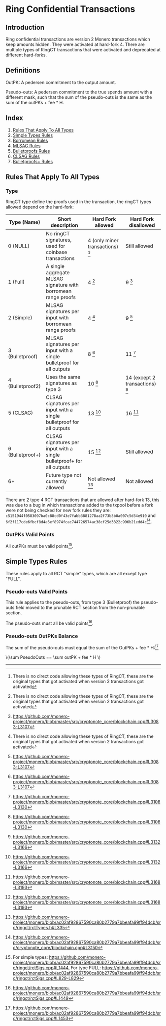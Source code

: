 # Ring Confidential Transactions

## Introduction

Ring confidential transactions are version 2 Monero transactions which keep amounts hidden. They were activated at hard-fork 4. There are multiple
types of RingCT transactions that were activated and deprecated at different hard-forks.

## Definitions

OutPK:
A pedersen commitment to the output amount.

Pseudo-outs:
A pedersen commitment to the true spends amount with a different mask, such that the sum of the pseudo-outs is the same as the sum of the outPKs + fee * H.

## Index

1. [Rules That Apply To All Types](#rules-that-apply-to-all-types)
2. [Simple Types Rules](#simple-types-rules)
3. [Borromean Rules](./ring_ct/borromean.md)
4. [MLSAG Rules](./ring_ct/mlsag.md)
5. [Bulletproofs Rules](./ring_ct/bulletproofs.md)
6. [CLSAG Rules](./ring_ct/clsag.md)
7. [Bulletproofs+ Rules](./ring_ct/bulletproofs+.md)

## Rules That Apply To All Types

### Type

RingCT type define the proofs used in the transaction, the ringCT types allowed depend on the hard-fork:

| Type (Name)      | Short description                                                     | Hard Fork allowed                                          | Hard Fork disallowed                                                  |
| ---------------- | --------------------------------------------------------------------- | ---------------------------------------------------------- | --------------------------------------------------------------------- |
| 0 (NULL)         | No ringCT signatures, used for coinbase transactions                  | 4 (only miner transactions) [^first-three-type-activation] | Still allowed                                                         |
| 1 (Full)         | A single aggregate MLSAG signature with borromean range proofs        | 4 [^first-three-type-activation]                           | 9 [^bulletproof-activated-borromean-disallowed]                       |
| 2 (Simple)       | MLSAG signatures per input with borromean range proofs                | 4 [^first-three-type-activation]                           | 9 [^bulletproof-activated-borromean-disallowed]                       |
| 3 (Bulletproof)  | MLSAG signatures per input with a single bulletproof for all outputs  | 8 [^bulletproof-activated-borromean-disallowed]            | 11 [^bulletproof2-activated-bulletproof-disallowed]                   |
| 4 (Bulletproof2) | Uses the same signatures as type 3                                    | 10 [^bulletproof2-activated-bulletproof-disallowed]        | 14 (except 2 transactions) [^clsag-activated-bulletproof2-disallowed] |
| 5 (CLSAG)        | CLSAG signatures per input with a single bulletproof for all outputs  | 13 [^clsag-activated-bulletproof2-disallowed]              | 16 [^bulletproof+-activated-clsag-disallowed]                         |
| 6 (Bulletproof+) | CLSAG signatures per input with a single bulletproof+ for all outputs | 15 [^bulletproof+-activated-clsag-disallowed]              | Still allowed                                                         |
| 6+               | Future type not currently allowed                                     | Not allowed [^future-rct-types]                            | Not allowed                                                           |

There are 2 type 4 RCT transactions that are allowed after hard-fork 13, this was due to a bug in which transactions added to the txpool before a fork
were not being checked for new fork rules they are:
`c5151944f0583097ba0c88cd0f43e7fabb3881278aa2f73b3b0a007c5d34e910` and `6f2f117cde6fbcf8d4a6ef8974fcac744726574ac38cf25d3322c996b21edd4c`[^grandfathered-txs].

### OutPKs Valid Points

All outPKs must be valid points[^outPKs-valid-points].

## Simple Types Rules

These rules apply to all RCT "simple" types, which are all except type "FULL".

### Pseudo-outs Valid Points

This rule applies to the pseudo-outs, from type 3 (Bulletproof) the pseudo-outs field moved to the prunable RCT section from the non-prunable section.

The pseudo-outs must all be valid points[^pseudo-outs-valid-points].

### Pseudo-outs OutPKs Balance

The sum of the pseudo-outs must equal the sum of the OutPKs + fee * H:[^simple-amounts-balance]

\\(\sum PseudoOuts == \sum outPK + fee * H \\)

---

[^first-three-type-activation]: There is no direct code allowing these types of RingCT, these are the original types that got activated when version 2 transactions
got activated

[^bulletproof-activated-borromean-disallowed]: <https://github.com/monero-project/monero/blob/master/src/cryptonote_core/blockchain.cpp#L3083-L3107>

[^bulletproof2-activated-bulletproof-disallowed]: <https://github.com/monero-project/monero/blob/master/src/cryptonote_core/blockchain.cpp#L3108-L3130>

[^clsag-activated-bulletproof2-disallowed]: <https://github.com/monero-project/monero/blob/master/src/cryptonote_core/blockchain.cpp#L3132-L3166>

[^bulletproof+-activated-clsag-disallowed]: <https://github.com/monero-project/monero/blob/master/src/cryptonote_core/blockchain.cpp#L3168-L3193>

[^future-rct-types]: <https://github.com/monero-project/monero/blob/ac02af92867590ca80b2779a7bbeafa99ff94dcb/src/ringct/rctTypes.h#L335>

[^grandfathered-txs]: <https://github.com/monero-project/monero/blob/ac02af92867590ca80b2779a7bbeafa99ff94dcb/src/cryptonote_core/blockchain.cpp#L3150>

[^outPKs-valid-points]: For simple types: <https://github.com/monero-project/monero/blob/ac02af92867590ca80b2779a7bbeafa99ff94dcb/src/ringct/rctSigs.cpp#L1444>,
For type FULL: <https://github.com/monero-project/monero/blob/ac02af92867590ca80b2779a7bbeafa99ff94dcb/src/ringct/rctSigs.cpp#L829-L829>

[^pseudo-outs-valid-points]: <https://github.com/monero-project/monero/blob/ac02af92867590ca80b2779a7bbeafa99ff94dcb/src/ringct/rctSigs.cpp#L1449>

[^simple-amounts-balance]: <https://github.com/monero-project/monero/blob/ac02af92867590ca80b2779a7bbeafa99ff94dcb/src/ringct/rctSigs.cpp#L1453>
